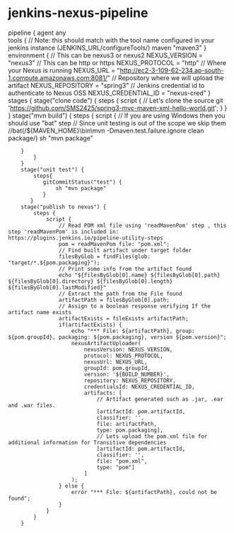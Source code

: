 # jenkins-nexus-pipeline
pipeline {
    agent any  
    tools {
        // Note: this should match with the tool name configured in your jenkins instance (JENKINS_URL/configureTools/)
        maven "maven3"
    }
    environment {
             // This can be nexus3 or nexus2
        NEXUS_VERSION = "nexus3"
        // This can be http or https
        NEXUS_PROTOCOL = "http"
        // Where your Nexus is running
        NEXUS_URL = "http://ec2-3-109-62-234.ap-south-1.compute.amazonaws.com:8081/"
        // Repository where we will upload the artifact
        NEXUS_REPOSITORY = "spring3"
        // Jenkins credential id to authenticate to Nexus OSS
        NEXUS_CREDENTIAL_ID = "nexus-cred"
    }
    stages {
        stage("clone code") {
            steps {
                script {
                    // Let's clone the source
                    git 'https://github.com/SMS2425/spring3-mvc-maven-xml-hello-world.git';
                }
            }
        }
        stage("mvn build") {
            steps {
                script {
                    // If you are using Windows then you should use "bat" step
                    // Since unit testing is out of the scope we skip them
                    //bat(/${MAVEN_HOME}\bin\mvn -Dmaven.test.failure.ignore clean package/)
                     sh "mvn package"
      
        }
            }
        }
        stage("unit test") {
            steps{
               gitCommitStatus("test") {
                   sh "mvn package"
               }
           }
        stage("publish to nexus") {
            steps {
                script {
                    // Read POM xml file using 'readMavenPom' step , this step 'readMavenPom' is included in: https://plugins.jenkins.io/pipeline-utility-steps
                    pom = readMavenPom file: "pom.xml";
                    // Find built artifact under target folder
                    filesByGlob = findFiles(glob: "target/*.${pom.packaging}");
                    // Print some info from the artifact found
                    echo "${filesByGlob[0].name} ${filesByGlob[0].path} ${filesByGlob[0].directory} ${filesByGlob[0].length} ${filesByGlob[0].lastModified}"
                    // Extract the path from the File found
                    artifactPath = filesByGlob[0].path;
                    // Assign to a boolean response verifying If the artifact name exists
                    artifactExists = fileExists artifactPath;
                    if(artifactExists) {
                        echo "*** File: ${artifactPath}, group: ${pom.groupId}, packaging: ${pom.packaging}, version ${pom.version}";
                        nexusArtifactUploader(
                            nexusVersion: NEXUS_VERSION,
                            protocol: NEXUS_PROTOCOL,
                            nexusUrl: NEXUS_URL,
                            groupId: pom.groupId,
                            version: '${BUILD_NUMBER}',
                            repository: NEXUS_REPOSITORY,
                            credentialsId: NEXUS_CREDENTIAL_ID,
                            artifacts: [
                                // Artifact generated such as .jar, .ear and .war files.
                                [artifactId: pom.artifactId,
                                classifier: '',
                                file: artifactPath,
                                type: pom.packaging],
                                // Lets upload the pom.xml file for additional information for Transitive dependencies
                                [artifactId: pom.artifactId,
                                classifier: '',
                                file: "pom.xml",
                                type: "pom"]
                            ]
                        );
                    } else {
                        error "*** File: ${artifactPath}, could not be found";
                    }
                }
            }
        }
